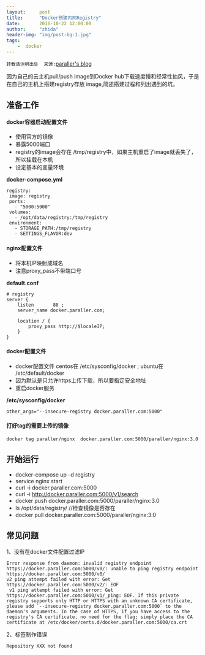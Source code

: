 ```yaml
---
layout:     post
title:      "Docker搭建内网Registry"
date:       2016-10-22 12:00:00
author:     "zhida"
header-img: "img/post-bg-1.jpg"
tags:
    -  docker
---
```


`转载请注明出处  来源:`[paraller's blog](http://www.paraller.com)

因为自己的云主机pull/push image到Docker hub下载速度慢和经常性抽风，于是在自己的主机上搭建registry存放 image,简述搭建过程和列出遇到的坑。

## 准备工作

#### docker容器启动配置文件

- 使用官方的镜像
- 暴露5000端口
- registry的image会存在 /tmp/registry中，如果主机重启了image就丢失了，所以挂载在本机
- 设定基本的变量环境

**docker-compose.yml**

```Markup
registry:
 image: registry
 ports:
   - "5000:5000"
 volumes:
   - /opt/data/registry:/tmp/registry
 environment:
   - STORAGE_PATH:/tmp/registry
   - SETTINGS_FLAVOR:dev
```

#### nginx配置文件

- 将本机IP映射成域名
- 注意proxy_pass不带端口号

**default.conf**
``` Markup
# registry
server {
    listen       80 ;
    server_name docker.paraller.com;

    location / {
        proxy_pass http://$localeIP;
    }
}
```

#### docker配置文件

- docker配置文件 centos在 /etc/sysconfig/docker ; ubuntu在 /etc/default/docker
- 因为默认是只允许https上传下载，所以要指定安全地址
- 重启docker服务 

**/etc/sysconfig/docker**

```
other_args="--insecure-registry docker.paraller.com:5000"
```

#### 打好tag的需要上传的镜像

```
docker tag paraller/nginx  docker.paraller.com:5000/paraller/nginx:3.0
```

## 开始运行

- docker-compose up -d registry
- service nginx start
- curl -i docker.paraller.com:5000
- curl -i http://docker.paraller.com:5000/v1/search
- docker push docker.paraller.com:5000/paraller/nginx:3.0
- ls /opt/data/registry/    //检查镜像是否存在
- docker pull docker.paraller.com:5000/paraller/nginx:3.0

## 常见问题

1、没有在docker文件配置过滤IP
```
Error response from daemon: invalid registry endpoint https://docker.paraller.com:5000/v0/: unable to ping registry endpoint https://docker.paraller.com:5000/v0/
v2 ping attempt failed with error: Get https://docker.paraller.com:5000/v2/: EOF
 v1 ping attempt failed with error: Get https://docker.paraller.com:5000/v1/_ping: EOF. If this private registry supports only HTTP or HTTPS with an unknown CA certificate, please add `--insecure-registry docker.paraller.com:5000` to the daemon's arguments. In the case of HTTPS, if you have access to the registry's CA certificate, no need for the flag; simply place the CA certificate at /etc/docker/certs.d/docker.paraller.com:5000/ca.crt
```

2、标签制作错误
```
Repository XXX not found
```


